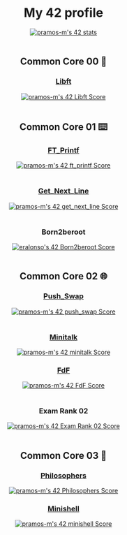 <body>
    <div align="center">
	<h1 align="center">My 42 profile</h1>
	<div align="center">
	<a href="https://github.com/JaeSeoKim/badge42">
	     <img src="https://badge42.vercel.app/api/v2/clh7v53ya001608l7laa95dsn/stats?cursusId=21&coalitionId=205" alt="pramos-m's 42 stats"/></a>
	</a>
	</div>
    </div>
    </br>
	<div  align="center">
		<h2>Common Core 00 👣</h2>
	</div>
    <div align="center">
      <h3><a id="libft" href="https://github.com/pramos-m/Libft" target="_blank">Libft</a></h3>
    </div>
    <div align="center">
      <a href="https://github.com/JaeSeoKim/badge42"><img src="https://badge42.vercel.app/api/v2/clh7v53ya001608l7laa95dsn/project/2784187" alt="pramos-m's 42 Libft Score" /></a>
    </div>
	    </br>
	<div  align="center">
		<h2>Common Core 01 ⌨️</h2>
	</div>
    <div align="center">
      <h3><a id="ft_printf" href="https://github.com/pramos-m/printf" target="_blank">FT_Printf</a></h3>
    </div>
    <div align="center">
	<a href="https://github.com/JaeSeoKim/badge42">
		<img src="https://badge42.vercel.app/api/v2/clh7v53ya001608l7laa95dsn/project/2834025" alt="pramos-m's 42 ft_printf Score" />
	</a>
    </div>
    </br>
    <div align="center">
      <h3><a id="get_next_line" href="https://github.com/pramos-m/get_next_line" target="_blank">Get_Next_Line</a></h3>
    </div>
    <div align="center">
      <a href="https://github.com/JaeSeoKim/badge42">
	      <img src="https://badge42.vercel.app/api/v2/clh7v53ya001608l7laa95dsn/project/2844277" alt="pramos-m's 42 get_next_line Score" />
	</a>
    </div>
    </br>
    <div align="center">
      <h3>Born2beroot</h3>
    </div>
    <div align="center">
      <a href="https://github.com/JaeSeoKim/badge42">
        <img src="https://badge42.vercel.app/api/v2/cl9gs40hi00540hl4ml1s4fw0/project/2877240" alt="eralonso's 42 Born2beroot Score" />
      </a>
    </div>
    </br>
	<div  align="center">
	<h2>Common Core 02 🌐</h2>
	</div>
    <div align="center">
      <h3><a id="push_swap" href="https://github.com/pramos-m/push_swap" target="_blank">Push_Swap</a></h3>
    </div>
    <div align="center">
      <a href="https://github.com/JaeSeoKim/badge42">
	      <img src="https://badge42.vercel.app/api/v2/clh7v53ya001608l7laa95dsn/project/2904667" alt="pramos-m's 42 push_swap Score" />
	</a>
    </div>
    </br>
    <div align="center">
      <h3><a id="minitalk" href="https://github.com/pramos-m/minitalk" target="_blank">Minitalk</a></h3>
    </div>
    <div align="center">
     <a href="https://github.com/JaeSeoKim/badge42">
	     <img src="https://badge42.vercel.app/api/v2/clh7v53ya001608l7laa95dsn/project/2912316" alt="pramos-m's 42 minitalk Score" />
	</a>
    </div>
    <div align="center">
      <h3><a id="FdF" href="https://github.com/pramos-m/FdF" target="_blank">FdF</a></h3>
    </div>
    <div align="center">
     <a href="https://github.com/JaeSeoKim/badge42">
	     <img src="https://badge42.vercel.app/api/v2/clh7v53ya001608l7laa95dsn/project/2977739" alt="pramos-m's 42 FdF Score" /></a>
	</a>
    </div>
    </br>
    <div align="center">
      <h3>Exam Rank 02</h3>
    </div>
    <div align="center">
      <a href="https://github.com/JaeSeoKim/badge42">
	      <img src="https://badge42.vercel.app/api/v2/clh7v53ya001608l7laa95dsn/project/2841971" alt="pramos-m's 42 Exam Rank 02 Score" />
	</a>
    </div>
    </br>
	<div  align="center">
	<h2>Common Core 03 🐚 </h2>
	</div>
    <div align="center">
      <h3><a id="FdF" href="https://github.com/pramos-m/Philosophers" target="_blank">Philosophers</a></h3>
    </div>
    <div align="center">
     <a href="https://github.com/JaeSeoKim/badge42">
	     <img src="https://badge42.vercel.app/api/v2/clh7v53ya001608l7laa95dsn/project/3081205" alt="pramos-m's 42 Philosophers Score" />
	</a>
    </div>
  <div align="center">
	  <h3><a href="https://github.com/pramos-m/Minishell">Minishell</h3>
  </div>
  <div align="center">
	  <a href="https://github.com/JaeSeoKim/badge42">
	<img src="https://badge42.vercel.app/api/v2/clh7v53ya001608l7laa95dsn/project/3085167" alt="pramos-m's 42 minishell Score" />
  </div>
  </div>
</body>
<!--
**pramos-m/pramos-m** is a ✨ _special_ ✨ repository because its `README.md` (this file) appears on your GitHub profile.
<div>
      <h2>Exam Rank 03</h2>
    </div>
    <div>
      <a href="https://github.com/JaeSeoKim/badge42">
        <img src="https://badge42.vercel.app/api/v2/cl9gs40hi00540hl4ml1s4fw0/project/2903404" alt="eralonso's 42 Exam Rank 03 Score" />
      </a>
    </div>
Here are some ideas to get you started:

- 🔭 I’m currently working on ...
- 🌱 I’m currently learning ...
- 👯 I’m looking to collaborate on ...
- 🤔 I’m looking for help with ...
- 💬 Ask me about ...
- 📫 How to reach me: ...
- 😄 Pronouns: ...
- ⚡ Fun fact: ...
-->
